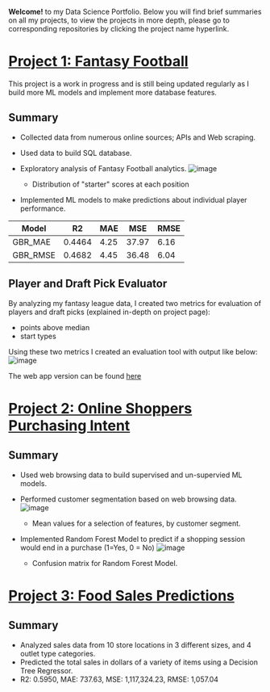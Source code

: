 **Welcome!** to my Data Science Portfolio. Below you will find brief summaries on all my projects, to view the projects in more depth, please go to corresponding repositories by clicking the project name hyperlink.

# [Project 1: Fantasy Football](https://github.com/brock-ricker/fantasy_football)

This project is a work in progress and is still being updated regularly as I build more ML models and implement more database features.

Summary
---
* Collected data from numerous online sources; APIs and Web scraping.

* Used data to build SQL database.

* Exploratory analysis of Fantasy Football analytics.
![image](https://user-images.githubusercontent.com/99829862/178310349-d1f9e728-06e5-4cb8-a297-4f147048f94e.png)
  * Distribution of "starter" scores at each position

* Implemented ML models to make predictions about individual player performance.

| Model | R2 | MAE | MSE | RMSE |
| ------------- | ------------- | ------------- | ------------- | ------------- |
| GBR_MAE | 0.4464 | 4.25 | 37.97 | 6.16 |
| GBR_RMSE | 0.4682 | 4.45 | 36.48 | 6.04 |

Player and Draft Pick Evaluator
---
By analyzing my fantasy league data, I created two metrics for evaluation of players and draft picks (explained in-depth on project page):
* points above median
* start types

Using these two metrics I created an evaluation tool with output like below:
![image](https://user-images.githubusercontent.com/99829862/190951755-381385b3-918e-4f15-8900-c7e1f6bb6a0a.png)

The web app version can be found [here](https://fall-is-coming.vercel.app/compare)

# [Project 2: Online Shoppers Purchasing Intent](https://github.com/brock-ricker/Online-Shoppers-Purchasing-Intent)

Summary
---
* Used web browsing data to build supervised and un-supervied ML models.

* Performed customer segmentation based on web browsing data.
![image](https://user-images.githubusercontent.com/99829862/178315857-de2b5a09-7a43-4ee1-afba-e6434eae4339.png)
  * Mean values for a selection of features, by customer segment.

* Implemented Random Forest Model to predict if a shopping session would end in a purchase (1=Yes, 0 = No)
![image](https://user-images.githubusercontent.com/99829862/178316756-60bcbdc4-18b3-4592-87ef-67367eecffec.png)
  * Confusion matrix for Random Forest Model.
  
# [Project 3: Food Sales Predictions](https://github.com/brock-ricker/food_sales_predictions)

Summary
---
* Analyzed sales data from 10 store locations in 3 different sizes, and 4 outlet type categories.
* Predicted the total sales in dollars of a variety of items using a Decision Tree Regressor.
 * R2: 0.5950, MAE: 737.63, MSE: 1,117,324.23, RMSE: 1,057.04

